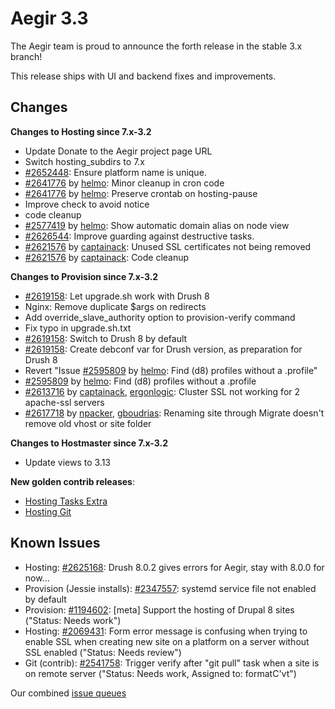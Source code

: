 Aegir 3.3
=========

The Aegir team is proud to announce the forth release in the stable 3.x branch!

This release ships with UI and backend fixes and improvements.

Changes
-------

**Changes to Hosting since 7.x-3.2**

* Update Donate to the Aegir project page URL
* Switch hosting_subdirs to 7.x
* [#2652448](https://www.drupal.org/node/2652448): Ensure platform name is unique.
* [#2641776](https://www.drupal.org/node/2641776) by [helmo](https://www.drupal.org/u/%s/u/helmo): Minor cleanup in cron code
* [#2641776](https://www.drupal.org/node/2641776) by [helmo](https://www.drupal.org/u/%s/u/helmo): Preserve crontab on hosting-pause
* Improve check to avoid notice
* code cleanup
* [#2577419](https://www.drupal.org/node/2577419) by [helmo](https://www.drupal.org/u/%s/u/helmo): Show automatic domain alias on node view
* [#2626544](https://www.drupal.org/node/2626544): Improve guarding against destructive tasks.
* [#2621576](https://www.drupal.org/node/2621576) by [captainack](https://www.drupal.org/u/%s/u/captainack): Unused SSL certificates not being removed
* [#2621576](https://www.drupal.org/node/2621576) by [captainack](https://www.drupal.org/u/%s/u/captainack): Code cleanup


**Changes to Provision since 7.x-3.2**

* [#2619158](https://www.drupal.org/node/2619158): Let upgrade.sh work with Drush 8
* Nginx: Remove duplicate $args on redirects
* Add override_slave_authority option to provision-verify command
* Fix typo in upgrade.sh.txt
* [#2619158](https://www.drupal.org/node/2619158): Switch to Drush 8 by default
* [#2619158](https://www.drupal.org/node/2619158): Create debconf var for Drush version, as preparation for Drush 8
* Revert "Issue [#2595809](https://www.drupal.org/node/2595809) by [helmo](https://www.drupal.org/u/%s/u/helmo): Find (d8) profiles without a .profile"
* [#2595809](https://www.drupal.org/node/2595809) by [helmo](https://www.drupal.org/u/%s/u/helmo): Find (d8) profiles without a .profile
* [#2613716](https://www.drupal.org/node/2613716) by [captainack](https://www.drupal.org/u/%s/u/captainack), [ergonlogic](https://www.drupal.org/u/%s/u/ergonlogic): Cluster SSL not working for 2 apache-ssl servers
* [#2617718](https://www.drupal.org/node/2617718) by [npacker](https://www.drupal.org/u/%s/u/npacker), [gboudrias](https://www.drupal.org/u/%s/u/gboudrias): Renaming site through Migrate doesn't remove old vhost or site folder


**Changes to Hostmaster since 7.x-3.2**

* Update views to 3.13

**New golden contrib releases**:

* [Hosting Tasks Extra](https://www.drupal.org/node/2658146)
* [Hosting Git](https://www.drupal.org/node/2658150)

Known Issues
------------
* Hosting: [#2625168](https://www.drupal.org/node/2625168): Drush 8.0.2 gives errors for Aegir, stay with 8.0.0 for now...
* Provision (Jessie installs): [#2347557](https://www.drupal.org/node/2347557): systemd service file not enabled by default
* Provision: [#1194602](https://www.drupal.org/node/1194602): [meta] Support the hosting of Drupal 8 sites ("Status: Needs work")
* Hosting: [#2069431](https://www.drupal.org/node/2069431): Form error message is confusing when trying to enable SSL when creating new site on a platform on a server without SSL enabled ("Status: Needs review")
* Git (contrib): [#2541758](https://www.drupal.org/node/2541758): Trigger verify after "git pull" task when a site is on remote server ("Status: Needs work, Assigned to: formatC'vt")


Our combined [issue queues](https://www.drupal.org/project/issues?text=&projects=provision,+hosting,+hostslave,+eldir,+Hostmaster+%28Aegir%29,Hosting+Platform+Pathauto&status=Open&priorities=All&categories=All)

